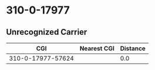 # 310-0-17977
## Unrecognized Carrier


| CGI | Nearest CGI | Distance |
|-----|-------------|----------|
| 310-0-17977-57624 |  | 0.0 |
